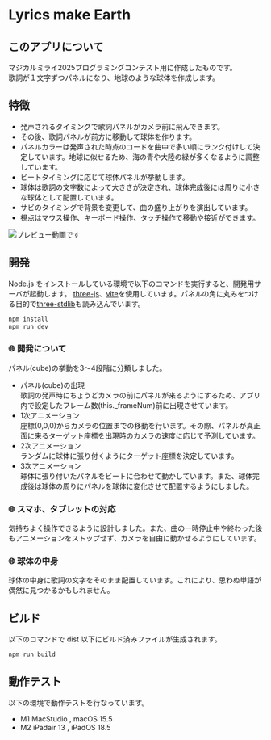 # Lyrics make Earth

## このアプリについて
マジカルミライ2025プログラミングコンテスト用に作成したものです。<br>
歌詞が１文字ずつパネルになり、地球のような球体を作成します。

## 特徴
- 発声されるタイミングで歌詞パネルがカメラ前に飛んできます。
- その後、歌詞パネルが前方に移動して球体を作ります。
- パネルカラーは発声された時点のコードを曲中で多い順にランク付けして決定しています。地球に似せるため、海の青や大陸の緑が多くなるように調整しています。
- ビートタイミングに応じて球体パネルが挙動します。
- 球体は歌詞の文字数によって大きさが決定され、球体完成後には周りに小さな球体として配置しています。
- サビのタイミングで背景を変更して、曲の盛り上がりを演出しています。
- 視点はマウス操作、キーボード操作、タッチ操作で移動や接近ができます。

![プレビュー動画です](preview/preview.gif)

## 開発
Node.js をインストールしている環境で以下のコマンドを実行すると、開発用サーバが起動します。
[three-js](https://threejs.org)、[vite](https://ja.vite.dev)を使用しています。パネルの角に丸みをつける目的で[three-stdlib]()も読み込んでいます。

``` bash
npm install
npm run dev
```
### :globe_with_meridians: 開発について
 パネル(cube)の挙動を3〜4段階に分類しました。<br>
- パネル(cube)の出現<br>
 歌詞の発声時にちょうどカメラの前にパネルが来るようにするため、アプリ内で設定したフレーム数(this._frameNum)前に出現させています。<br>
- 1次アニメーション<br>
 座標(0,0,0)からカメラの位置までの移動を行います。その際、パネルが真正面に来るターゲット座標を出現時のカメラの速度に応じて予測しています。<br>
- 2次アニメーション<br>
 ランダムに球体に張り付くようにターゲット座標を決定しています。<br>
- 3次アニメーション<br>
 球体に張り付いたパネルをビートに合わせて動かしています。また、球体完成後は球体の周りにパネルを球体に変化させて配置するようにしました。<br>

### :globe_with_meridians: スマホ、タブレットの対応
 気持ちよく操作できるように設計しました。また、曲の一時停止中や終わった後もアニメーションをストップせず、カメラを自由に動かせるようにしています。<br>

### :globe_with_meridians: 球体の中身
 球体の中身に歌詞の文字をそのまま配置しています。これにより、思わぬ単語が偶然に見つかるかもしれません。<br>
 
## ビルド

以下のコマンドで dist 以下にビルド済みファイルが生成されます。
``` bash
npm run build
```

## 動作テスト
以下の環境で動作テストを行なっています。
- M1 MacStudio , macOS 15.5
- M2 iPadair 13 , iPadOS 18.5 
